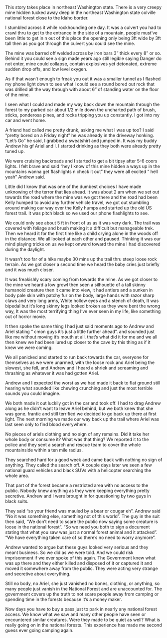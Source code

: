 


This story takes place in northeast Washington state. There is a very creepy mine hidden tucked away deep in the northeast Washington state colville national forest close to the Idaho border. 

I stumbled across it while rockhounding one day. It was a culvert you had to crawl thru to get to the entrance in the side of a mountain, people must’ve been little to get in n out of this place the opening only being 3ft wide by 3ft tall then as you got through the culvert you could see the mine. 

The mine was barred off welded across by iron bars 3” thick every 8” or so. Behind it you could see a sign made years ago still legible saying Danger do not enter, mine could collapse, contain explosives yet detonated, extreme sudden drop offs, and low level oxygen.

As if that wasn’t enough to freak you out it was a smaller tunnel as I flashed my phone light down to see what I could see a round bored out rock that was drilled all the way through with about 6” of standing water on the floor of the mine. 

I seen what I could and made my way back down the mountain through the forest to my parked car about 1/2 mile down the uncharted path of brush, sticks, ponderosa pines, and rocks tripping you up constantly. I got into my car and went home.

A friend had called me pretty drunk, asking me what I was up too? I said “pretty bored on a Friday night” he was already in the driveway honking. “Let’s Go” he said, I grabbed a sweatshirt and jumped in. It was my buddy Andrew his gf Ariel and I. I started drinking as they both were already pretty tuned up.  

We were cruising backroads and I started to get a bit tipsy after 5-6 coors lights. I felt brave and said “hey I know of this mine hidden a ways up in the mountains wanna get flashlights n check it out” they were all excited “ hell yeah” Andrew said.

Little did I know that was one of the dumbest choices I have made unknowing of the terror that lies ahead. It was about 2 am when we set out towards the road where the mine was we got there and the road had been Kelly humped to avoid any further vehicle travel, we got out stumbling around making our way over the Kelly humps and started up the old US forest trail. 
It was pitch black so we used our phone flashlights to see. 

We could only see about 5 ft in front of us as it was very dark. The trail was covered with foliage and brush making it a difficult but manageable trek. Then we heard it for the first time like a child crying alone in the woods off in the distance. We all looked at each other and paused. Thinking it was our mind playing tricks on us we kept onward toward the mine I had discovered during the daylight. 

It wasn’t too far of a hike maybe 30 mins up the trail thru steep loose rock terrain. As we got closer a second time we heard the baby cries just briefly and it was much closer.

It was freakishly scary coming from towards the mine. As we got closer to the mine we heard a low growl then seen a silhouette of a tall skinny humanoid creature then it came into view, it had antlers and a sunken in body pale skin with patchy fur on the body, large hands with razor sharp claws and very long arms, White hollow eyes and a stench of death, It was bipedal but it’s long skinny legs looked broken as they were bent the wrong way, It was the most terrifying thing I’ve ever seen in my life, like something out of horror movie. 

It then spoke the same thing I had just said moments ago to Andrew and Ariel stating “ cmon guys it’s just a little further ahead”. and sounded just like me without moving it’s mouth at all. that’s what did it for me and we all then knew we had been lured up closer to the cave by this thing as if it knew we were coming.  

We all panicked and started to run back towards the car, everyone for themselves as we were unarmed, with the loose rock and Ariel being the slowest, she fell, and Andrew and I heard a shriek and screaming and thrashing as whatever it was had gotten Ariel. 

Andrew and I expected the worst as we had made it back to flat ground still hearing what sounded like chewing crunching and just the most terrible sounds you could imagine. 

We both made it out luckily got in the car and took off. I had to drag Andrew along as he didn’t want to leave Ariel behind, but we both knew that she was gone. frantic and still terrified we decided to go back up there at first light. The next morning we made our way back up the trail where Ariel was last seen only to find blood everywhere. 

No pieces of ariels clothing and no sign of any remains. Did it take her whole body or consume it? What was that thing? We reported it to the police and they sent a search and rescue team to cover the whole mountainside within a ten mile radius. 

They searched hard for a good week and came back with nothing no sign of anything. They called the search off. A couple days later we seen a few national guard vehicles and black SUVs with a helicopter searching the whole area. 

That part of the forest became a restricted area with no access to the public. Nobody knew anything as they were keeping everything pretty secretive. Andrew and I were brought in for questioning by two guys in black suits. 

They said “so your friend was mauled by a bear or cougar eh”. Andrew said “No it was something else, something not of this world”. The guy in the suit then said, “We don’t need to scare the public now saying some creature is loose in the national forest”. “So we need you both to sign a document stating that what you saw was just a normal forest animal and it attacked”. “We have everything taken care of so there’s no need to worry anymore”. 

Andrew wanted to argue but these guys looked very serious and they meant business. So we did as we were told. And we could risk imprisonment if we ever spoke of this again. The Government knew what was up there and they either killed and disposed of it or captured it and moved it somewhere away from the public. They were acting very strange and secretive about everything. 

Still no body, no Ariel, she just vanished no bones, clothing, or anything, so many people just vanish in the National Forest and are unaccounted for. The government covers up the truth to not scare people away from camping or spending time in the forests because it’s a money maker. 

Now days you have to buy a pass just to park in nearly any national forest access. We know what we saw and many other people have seen or encountered similar creatures. Were they made to be quiet as well? What is really going on in the national forests. This experience has made me second guess ever going camping again.